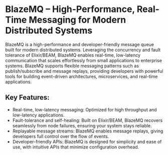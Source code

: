 # BlazeMQ – High-Performance, Real-Time Messaging for Modern Distributed Systems

BlazeMQ is a high-performance and developer-friendly message queue built for modern distributed systems. Leveraging the concurrency and fault tolerance of Elixir/BEAM, BlazeMQ enables real-time, low-latency communication that scales effortlessly from small applications to enterprise systems.
BlazeMQ supports flexible messaging patterns such as publish/subscribe and message replays, providing developers with powerful tools for building event-driven architectures, microservices, and real-time applications.

## Key Features:

- Real-time, low-latency messaging: Optimized for high throughput and low-latency applications.
- Fault-tolerance and self-healing: Built on Elixir/BEAM, BlazeMQ recovers seamlessly from node failures, ensuring your system stays reliable.
- Replayable message streams: BlazeMQ enables message replays, giving developers full control over the flow of events.
- Developer-friendly APIs: BlazeMQ is designed for simplicity and ease of use, with intuitive APIs that minimize configuration overhead.
